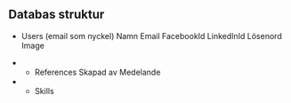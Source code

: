 ## Databas struktur

- Users (email som nyckel)
    Namn
    Email
    FacebookId
    LinkedInId
    Lösenord
    Image

- - References
        Skapad av
        Medelande

- - Skills